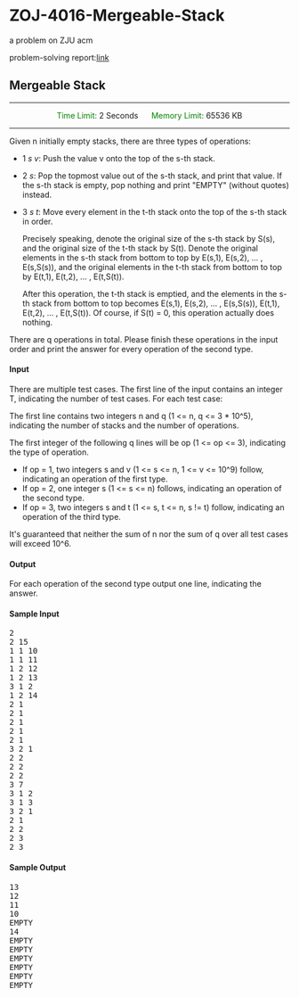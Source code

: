 # ZOJ-4016-Mergeable-Stack
a problem on ZJU acm

problem-solving report:[link](https://blog.arata.xyz/2018/04/08/zoj4016/)


## Mergeable Stack
<hr>
<center>
<font color="green">Time Limit: </font> 2 Seconds
&nbsp;&nbsp;&nbsp;&nbsp;
<font color="green">Memory Limit: </font> 65536 KB
</center>
<hr>
Given n initially empty stacks, there are three types of operations:

<ul>
  <li><p>1 <var>s</var> <var>v</var>: Push the value v onto the top of the s-th stack.</p></li>
  <li><p>2 <var>s</var>: Pop the topmost value out of the s-th stack, and print that value. If the s-th stack is empty, pop nothing and print "EMPTY" (without quotes) instead.</p></li>
  <li>
    <p>3 <var>s</var> <var>t</var>: Move every element in the t-th stack onto the top of the s-th stack in order.</p>
    <p>Precisely speaking, denote the original size of the s-th stack by S(s), and the original size of the t-th stack by S(t). Denote the original elements in the s-th stack from bottom to top by E(s,1), E(s,2), ... , E(s,S(s)), and the original elements in the t-th stack from bottom to top by E(t,1), E(t,2), ... , E(t,S(t)).</p>
    <p>After this operation, the t-th stack is emptied, and the elements in the s-th stack from bottom to top becomes E(s,1), E(s,2), ... , E(s,S(s)), E(t,1), E(t,2), ... , E(t,S(t)). Of course, if S(t) = 0, this operation actually does nothing.</p>
  </li>
</ul>

<p>There are q operations in total. Please finish these operations in the input order and print the answer for every operation of the second type.</p>

<h4>Input</h4>

<p>There are multiple test cases. The first line of the input contains an integer T, indicating the number of test cases. For each test case:</p>

<p>The first line contains two integers n and q (1 <= n, q <= 3 * 10^5), indicating the number of stacks and the number of operations.</p>

<p>The first integer of the following q lines will be op (1 <= op <= 3), indicating the type of operation.</p>

<ul>
  <li>If op = 1, two integers s and v (1 <= s <= n, 1 <= v <= 10^9) follow, indicating an operation of the first type.</li>
  <li>If op = 2, one integer s (1 <= s <= n) follows, indicating an operation of the second type.</li>
  <li>If op = 3, two integers s and t (1 <= s, t <= n, s != t) follow, indicating an operation of the third type.</li>
</ul>

<p>It's guaranteed that neither the sum of n nor the sum of q over all test cases will exceed 10^6.</p>

<h4>Output</h4>

<p>For each operation of the second type output one line, indicating the answer.</p>

<h4>Sample Input</h4>
<pre>2
2 15
1 1 10
1 1 11
1 2 12
1 2 13
3 1 2
1 2 14
2 1
2 1
2 1
2 1
2 1
3 2 1
2 2
2 2
2 2
3 7
3 1 2
3 1 3
3 2 1
2 1
2 2
2 3
2 3
</pre>

<h4>Sample Output</h4>
<pre>13
12
11
10
EMPTY
14
EMPTY
EMPTY
EMPTY
EMPTY
EMPTY
EMPTY
</pre>